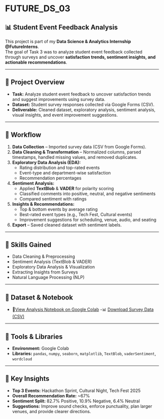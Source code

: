 # FUTURE_DS_03
## 📊 Student Event Feedback Analysis 

This project is part of my **Data Science & Analytics Internship @FutureInterns**.  
The goal of Task 3 was to analyze student event feedback collected through surveys and uncover **satisfaction trends, sentiment insights, and actionable recommendations**.  

---

## 🔹 Project Overview  
- **Task:** Analyze student event feedback to uncover satisfaction trends and suggest improvements using survey data.  
- **Dataset:** Student survey responses collected via Google Forms (CSV).  
- **Deliverable:** Cleaned dataset, exploratory analysis, sentiment analysis, visual insights, and event improvement suggestions.  

---

## 🔹 Workflow  
1. **Data Collection** – Imported survey data (CSV from Google Forms).  
2. **Data Cleaning & Transformation** – Normalized columns, parsed timestamps, handled missing values, and removed duplicates.  
3. **Exploratory Data Analysis (EDA):**  
   - Rating distribution and top-rated events  
   - Event-type and department-wise satisfaction  
   - Recommendation percentages  
4. **Sentiment Analysis:**  
   - Applied **TextBlob** & **VADER** for polarity scoring  
   - Classified comments into positive, neutral, and negative sentiments  
   - Compared sentiment with ratings  
5. **Insights & Recommendations:**  
   - Top & bottom events by average rating  
   - Best-rated event types (e.g., Tech Fest, Cultural events)  
   - Improvement suggestions for scheduling, venue, audio, and seating  
6. **Export** – Saved cleaned dataset with sentiment labels.  

---

## 🔹 Skills Gained  
- Data Cleaning & Preprocessing  
- Sentiment Analysis (TextBlob & VADER)  
- Exploratory Data Analysis & Visualization  
- Extracting Insights from Surveys  
- Natural Language Processing (NLP)  

---

## 📂 Dataset & Notebook  
- 📑[View Analysis Notebook on Google Colab](https://github.com/rifaaa31/FUTURE_DS_03/blob/main/College_Event_Feedback_Analysis%20(1).ipynb)
-📊 [Download Survey Data (CSV)](https://github.com/rifaaa31/FUTURE_DS_03/blob/main/sample_student_feedback.csv)  
---    

## 🔹 Tools & Libraries  
- **Environment:** Google Colab  
- **Libraries:** `pandas`, `numpy`, `seaborn`, `matplotlib`, `TextBlob`, `vaderSentiment`, `wordcloud`  

---

## 🚀 Key Insights  
- **Top 3 Events:** Hackathon Sprint, Cultural Night, Tech Fest 2025  
- **Overall Recommendation Rate:** ~67%  
- **Sentiment Split:** 82.7% Positive, 10.9% Negative, 6.4% Neutral  
- **Suggestions:** Improve sound checks, enforce punctuality, plan larger venues, and provide clearer directions.  
